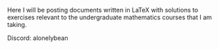 Here I will be posting documents written in LaTeX with solutions to exercises relevant to the undergraduate mathematics courses that I am taking.

Discord: alonelybean

